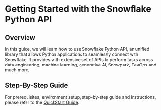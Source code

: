 # Getting Started with the Snowflake Python API

## Overview

In this guide, we will learn how to use Snowflake Python API, an unified library that allows Python applications to seamlessly connect with Snowflake. It provides with extensive set of APIs to perform tasks across data engineering, machine learning, generative AI, Snowpark, DevOps and much more.

## Step-By-Step Guide

For prerequisites, environment setup, step-by-step guide and instructions, please refer to the [QuickStart Guide](https://quickstarts.snowflake.com/guide/getting-started-snowflake-python-api/index.html?index=../..index#0).
